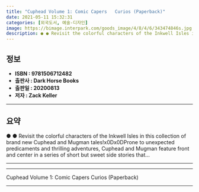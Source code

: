 ```yaml
---
title: "Cuphead Volume 1: Comic Capers   Curios (Paperback)"
date: 2021-05-11 15:32:31
categories: [외국도서, 예술-디자인]
image: https://bimage.interpark.com/goods_image/4/8/4/6/343474846s.jpg
description: ● ● Revisit the colorful characters of the Inkwell Isles in this collection of brand new Cuphead and Mugman tales!x0Dx0DProne to unexpected predicaments and t
---
```


## **정보**

- **ISBN : 9781506712482**
- **출판사 : Dark Horse Books**
- **출판일 : 20200813**
- **저자 : Zack Keller**

------



## **요약**

●  ●  Revisit the colorful characters of the Inkwell Isles in this collection of brand new Cuphead and Mugman tales!x0Dx0DProne to unexpected predicaments and thrilling adventures, Cuphead and Mugman feature front and center in a series of short but sweet side stories that... 

------



------


Cuphead Volume 1: Comic Capers   Curios (Paperback) 

------


